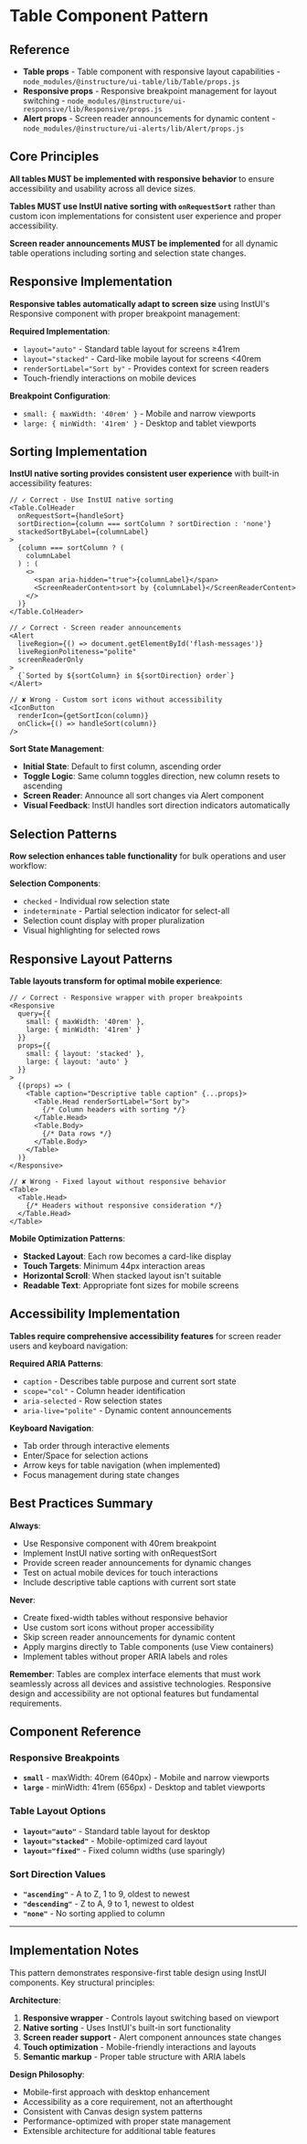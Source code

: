 # Table Component Pattern

## Reference

- **Table props** - Table component with responsive layout capabilities - `node_modules/@instructure/ui-table/lib/Table/props.js`
- **Responsive props** - Responsive breakpoint management for layout switching - `node_modules/@instructure/ui-responsive/lib/Responsive/props.js`
- **Alert props** - Screen reader announcements for dynamic content - `node_modules/@instructure/ui-alerts/lib/Alert/props.js`

## Core Principles

**All tables MUST be implemented with responsive behavior** to ensure accessibility and usability across all device sizes.

**Tables MUST use InstUI native sorting with `onRequestSort`** rather than custom icon implementations for consistent user experience and proper accessibility.

**Screen reader announcements MUST be implemented** for all dynamic table operations including sorting and selection state changes.

## Responsive Implementation

**Responsive tables automatically adapt to screen size** using InstUI's Responsive component with proper breakpoint management:

**Required Implementation**:
- `layout="auto"` - Standard table layout for screens ≥41rem
- `layout="stacked"` - Card-like mobile layout for screens <40rem
- `renderSortLabel="Sort by"` - Provides context for screen readers
- Touch-friendly interactions on mobile devices

**Breakpoint Configuration**:
- `small: { maxWidth: '40rem' }` - Mobile and narrow viewports
- `large: { minWidth: '41rem' }` - Desktop and tablet viewports

## Sorting Implementation

**InstUI native sorting provides consistent user experience** with built-in accessibility features:

```tsx
// ✓ Correct - Use InstUI native sorting
<Table.ColHeader
  onRequestSort={handleSort}
  sortDirection={column === sortColumn ? sortDirection : 'none'}
  stackedSortByLabel={columnLabel}
>
  {column === sortColumn ? (
    columnLabel
  ) : (
    <>
      <span aria-hidden="true">{columnLabel}</span>
      <ScreenReaderContent>sort by {columnLabel}</ScreenReaderContent>
    </>
  )}
</Table.ColHeader>

// ✓ Correct - Screen reader announcements
<Alert
  liveRegion={() => document.getElementById('flash-messages')}
  liveRegionPoliteness="polite"
  screenReaderOnly
>
  {`Sorted by ${sortColumn} in ${sortDirection} order`}
</Alert>

// ✘ Wrong - Custom sort icons without accessibility
<IconButton
  renderIcon={getSortIcon(column)}
  onClick={() => handleSort(column)}
/>
```

**Sort State Management**:
- **Initial State**: Default to first column, ascending order
- **Toggle Logic**: Same column toggles direction, new column resets to ascending
- **Screen Reader**: Announce all sort changes via Alert component
- **Visual Feedback**: InstUI handles sort direction indicators automatically

## Selection Patterns

**Row selection enhances table functionality** for bulk operations and user workflow:

**Selection Components**:
- `checked` - Individual row selection state
- `indeterminate` - Partial selection indicator for select-all
- Selection count display with proper pluralization
- Visual highlighting for selected rows

## Responsive Layout Patterns

**Table layouts transform for optimal mobile experience**:

```tsx
// ✓ Correct - Responsive wrapper with proper breakpoints
<Responsive
  query={{
    small: { maxWidth: '40rem' },
    large: { minWidth: '41rem' }
  }}
  props={{
    small: { layout: 'stacked' },
    large: { layout: 'auto' }
  }}
>
  {(props) => (
    <Table caption="Descriptive table caption" {...props}>
      <Table.Head renderSortLabel="Sort by">
        {/* Column headers with sorting */}
      </Table.Head>
      <Table.Body>
        {/* Data rows */}
      </Table.Body>
    </Table>
  )}
</Responsive>

// ✘ Wrong - Fixed layout without responsive behavior
<Table>
  <Table.Head>
    {/* Headers without responsive consideration */}
  </Table.Head>
</Table>
```

**Mobile Optimization Patterns**:
- **Stacked Layout**: Each row becomes a card-like display
- **Touch Targets**: Minimum 44px interaction areas
- **Horizontal Scroll**: When stacked layout isn't suitable
- **Readable Text**: Appropriate font sizes for mobile screens

## Accessibility Implementation

**Tables require comprehensive accessibility features** for screen reader users and keyboard navigation:

**Required ARIA Patterns**:
- `caption` - Describes table purpose and current sort state
- `scope="col"` - Column header identification
- `aria-selected` - Row selection states
- `aria-live="polite"` - Dynamic content announcements

**Keyboard Navigation**:
- Tab order through interactive elements
- Enter/Space for selection actions
- Arrow keys for table navigation (when implemented)
- Focus management during state changes

## Best Practices Summary

**Always**:
- Use Responsive component with 40rem breakpoint
- Implement InstUI native sorting with onRequestSort
- Provide screen reader announcements for dynamic changes
- Test on actual mobile devices for touch interactions
- Include descriptive table captions with current sort state

**Never**:
- Create fixed-width tables without responsive behavior
- Use custom sort icons without proper accessibility
- Skip screen reader announcements for dynamic content
- Apply margins directly to Table components (use View containers)
- Implement tables without proper ARIA labels and roles

**Remember**: Tables are complex interface elements that must work seamlessly across all devices and assistive technologies. Responsive design and accessibility are not optional features but fundamental requirements.

## Component Reference

### Responsive Breakpoints
- **`small`** - maxWidth: 40rem (640px) - Mobile and narrow viewports
- **`large`** - minWidth: 41rem (656px) - Desktop and tablet viewports

### Table Layout Options
- **`layout="auto"`** - Standard table layout for desktop
- **`layout="stacked"`** - Mobile-optimized card layout
- **`layout="fixed"`** - Fixed column widths (use sparingly)

### Sort Direction Values
- **`"ascending"`** - A to Z, 1 to 9, oldest to newest
- **`"descending"`** - Z to A, 9 to 1, newest to oldest
- **`"none"`** - No sorting applied to column

---

## Implementation Notes

This pattern demonstrates responsive-first table design using InstUI components. Key structural principles:

**Architecture**:
1. **Responsive wrapper** - Controls layout switching based on viewport
2. **Native sorting** - Uses InstUI's built-in sort functionality
3. **Screen reader support** - Alert component announces state changes
4. **Touch optimization** - Mobile-friendly interactions and layouts
5. **Semantic markup** - Proper table structure with ARIA labels

**Design Philosophy**:
- Mobile-first approach with desktop enhancement
- Accessibility as a core requirement, not an afterthought
- Consistent with Canvas design system patterns
- Performance-optimized with proper state management
- Extensible architecture for additional table features